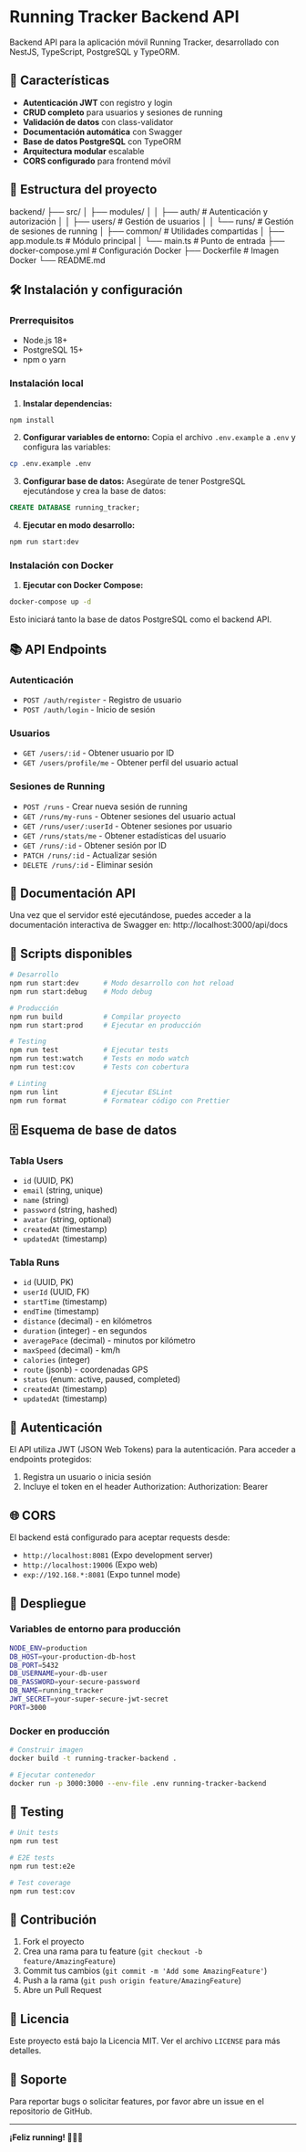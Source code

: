 # Running Tracker Backend API

Backend API para la aplicación móvil Running Tracker, desarrollado con NestJS, TypeScript, PostgreSQL y TypeORM.

## 🚀 Características

- **Autenticación JWT** con registro y login
- **CRUD completo** para usuarios y sesiones de running
- **Validación de datos** con class-validator
- **Documentación automática** con Swagger
- **Base de datos PostgreSQL** con TypeORM
- **Arquitectura modular** escalable
- **CORS configurado** para frontend móvil

## 📁 Estructura del proyecto

backend/
├── src/
│   ├── modules/
│   │   ├── auth/           # Autenticación y autorización
│   │   ├── users/          # Gestión de usuarios
│   │   └── runs/           # Gestión de sesiones de running
│   ├── common/             # Utilidades compartidas
│   ├── app.module.ts       # Módulo principal
│   └── main.ts            # Punto de entrada
├── docker-compose.yml      # Configuración Docker
├── Dockerfile             # Imagen Docker
└── README.md


## 🛠️ Instalación y configuración

### Prerrequisitos

- Node.js 18+
- PostgreSQL 15+
- npm o yarn

### Instalación local

1. **Instalar dependencias:**
```bash
npm install
```

2. **Configurar variables de entorno:**
Copia el archivo `.env.example` a `.env` y configura las variables:
```bash
cp .env.example .env
```

3. **Configurar base de datos:**
Asegúrate de tener PostgreSQL ejecutándose y crea la base de datos:
```sql
CREATE DATABASE running_tracker;
```

4. **Ejecutar en modo desarrollo:**
```bash
npm run start:dev
```

### Instalación con Docker

1. **Ejecutar con Docker Compose:**
```bash
docker-compose up -d
```

Esto iniciará tanto la base de datos PostgreSQL como el backend API.

## 📚 API Endpoints

### Autenticación

- `POST /auth/register` - Registro de usuario
- `POST /auth/login` - Inicio de sesión

### Usuarios

- `GET /users/:id` - Obtener usuario por ID
- `GET /users/profile/me` - Obtener perfil del usuario actual

### Sesiones de Running

- `POST /runs` - Crear nueva sesión de running
- `GET /runs/my-runs` - Obtener sesiones del usuario actual
- `GET /runs/user/:userId` - Obtener sesiones por usuario
- `GET /runs/stats/me` - Obtener estadísticas del usuario
- `GET /runs/:id` - Obtener sesión por ID
- `PATCH /runs/:id` - Actualizar sesión
- `DELETE /runs/:id` - Eliminar sesión

## 📖 Documentación API

Una vez que el servidor esté ejecutándose, puedes acceder a la documentación interactiva de Swagger en: http://localhost:3000/api/docs


## 🔧 Scripts disponibles

```bash
# Desarrollo
npm run start:dev      # Modo desarrollo con hot reload
npm run start:debug    # Modo debug

# Producción
npm run build          # Compilar proyecto
npm run start:prod     # Ejecutar en producción

# Testing
npm run test           # Ejecutar tests
npm run test:watch     # Tests en modo watch
npm run test:cov       # Tests con cobertura

# Linting
npm run lint           # Ejecutar ESLint
npm run format         # Formatear código con Prettier
```

## 🗄️ Esquema de base de datos

### Tabla Users
- `id` (UUID, PK)
- `email` (string, unique)
- `name` (string)
- `password` (string, hashed)
- `avatar` (string, optional)
- `createdAt` (timestamp)
- `updatedAt` (timestamp)

### Tabla Runs
- `id` (UUID, PK)
- `userId` (UUID, FK)
- `startTime` (timestamp)
- `endTime` (timestamp)
- `distance` (decimal) - en kilómetros
- `duration` (integer) - en segundos
- `averagePace` (decimal) - minutos por kilómetro
- `maxSpeed` (decimal) - km/h
- `calories` (integer)
- `route` (jsonb) - coordenadas GPS
- `status` (enum: active, paused, completed)
- `createdAt` (timestamp)
- `updatedAt` (timestamp)

## 🔐 Autenticación

El API utiliza JWT (JSON Web Tokens) para la autenticación. Para acceder a endpoints protegidos:

1. Registra un usuario o inicia sesión
2. Incluye el token en el header Authorization: Authorization: Bearer


## 🌐 CORS

El backend está configurado para aceptar requests desde:
- `http://localhost:8081` (Expo development server)
- `http://localhost:19006` (Expo web)
- `exp://192.168.*:8081` (Expo tunnel mode)

## 🚀 Despliegue

### Variables de entorno para producción

```bash
NODE_ENV=production
DB_HOST=your-production-db-host
DB_PORT=5432
DB_USERNAME=your-db-user
DB_PASSWORD=your-secure-password
DB_NAME=running_tracker
JWT_SECRET=your-super-secure-jwt-secret
PORT=3000
```

### Docker en producción

```bash
# Construir imagen
docker build -t running-tracker-backend .

# Ejecutar contenedor
docker run -p 3000:3000 --env-file .env running-tracker-backend
```

## 🧪 Testing

```bash
# Unit tests
npm run test

# E2E tests
npm run test:e2e

# Test coverage
npm run test:cov
```

## 📝 Contribución

1. Fork el proyecto
2. Crea una rama para tu feature (`git checkout -b feature/AmazingFeature`)
3. Commit tus cambios (`git commit -m 'Add some AmazingFeature'`)
4. Push a la rama (`git push origin feature/AmazingFeature`)
5. Abre un Pull Request

## 📄 Licencia

Este proyecto está bajo la Licencia MIT. Ver el archivo `LICENSE` para más detalles.

## 🤝 Soporte

Para reportar bugs o solicitar features, por favor abre un issue en el repositorio de GitHub.

---

**¡Feliz running! 🏃‍♂️💨**
